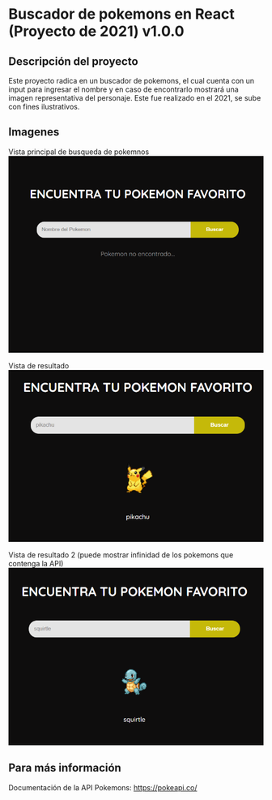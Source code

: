 # Buscador de pokemons en React (Proyecto de 2021) v1.0.0
## Descripción del proyecto

Este proyecto radica en un buscador de pokemons, el cual
cuenta con un input para ingresar el nombre y en caso de 
encontrarlo mostrará una imagen representativa del personaje.
Este fue realizado en el 2021, se sube con fines ilustrativos.

## Imagenes

Vista principal de busqueda de pokemnos
![Alt text](image.png)

Vista de resultado
![Alt text](image-1.png)

Vista de resultado 2 (puede mostrar infinidad de los pokemons que contenga la API)
![Alt text](image-2.png)

## Para más información

Documentación de la API Pokemons: https://pokeapi.co/


